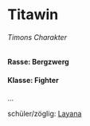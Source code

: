 # Titawin
###### Timons Charakter

#### Rasse: Bergzwerg
#### Klasse: Fighter


...

schüler/zöglig: [Layana](Charakter/Layana.md)